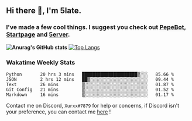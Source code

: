 ## Hi there 👋, I'm 5late.
### I've made a few cool things. I suggest you check out [PepeBot](https://github.com/5late/Pepe-Bot), [Startpage](https://github.com/5late/startpage) and [5erver](https://github.com/5late/5erver). 
**![Anurag's GitHub stats](https://github-readme-stats.vercel.app/api?username=5late&count_private=true&show_icons=true&theme=tokyonight)**
[![Top Langs](https://github-readme-stats.vercel.app/api/top-langs/?username=5late&theme=ayu-mirage)](https://github.com/anuraghazra/github-readme-stats)

### Wakatime Weekly Stats

<!--START_SECTION:waka-->
```text
Python       20 hrs 3 mins   █████████████████████▒░░░   85.66 % 
JSON         2 hrs 12 mins   ██▒░░░░░░░░░░░░░░░░░░░░░░   09.44 % 
Text         26 mins         ▒░░░░░░░░░░░░░░░░░░░░░░░░   01.87 % 
Git Config   21 mins         ▒░░░░░░░░░░░░░░░░░░░░░░░░   01.52 % 
Markdown     16 mins         ▒░░░░░░░░░░░░░░░░░░░░░░░░   01.17 % 
```
<!--END_SECTION:waka-->

Contact me on Discord, ``Xurxx#7879`` for help or concerns, if Discord isn't your preference, you can contact me [here](https://github.com/5late/5late/issues) !
